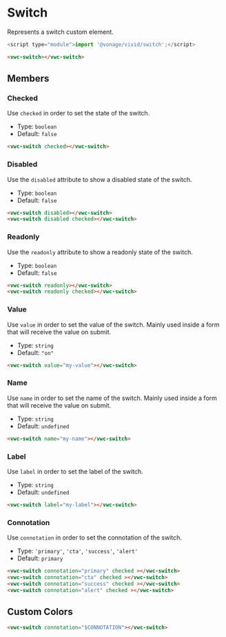 # Switch

Represents a switch custom element.

```js
<script type="module">import '@vonage/vivid/switch';</script>
```

```html preview
<vwc-switch></vwc-switch>
```

## Members

### Checked

Use `checked` in order to set the state of the switch.

- Type: `boolean`
- Default: `false`

```html preview
<vwc-switch checked></vwc-switch>
```

### Disabled

Use the `disabled` attribute to show a disabled state of the switch.

- Type: `boolean`
- Default: `false`

```html preview
<vwc-switch disabled></vwc-switch>
<vwc-switch disabled checked></vwc-switch>
```

### Readonly

Use the `readonly` attribute to show a readonly state of the switch.

- Type: `boolean`
- Default: `false`

```html preview
<vwc-switch readonly></vwc-switch>
<vwc-switch readonly checked></vwc-switch>
```

### Value

Use `value` in order to set the value of the switch. Mainly used inside a form that will receive the value on submit.

- Type: `string`
- Default: `"on"`

```html
<vwc-switch value="my-value"></vwc-switch>
```

### Name

Use `name` in order to set the name of the switch. Mainly used inside a form that will receive the value on submit.

- Type: `string`
- Default: `undefined`

```html
<vwc-switch name="my-name"></vwc-switch>
```

### Label

Use `label` in order to set the label of the switch.

- Type: `string`
- Default: `undefined`

```html preview
<vwc-switch label="my-label"></vwc-switch>
```

### Connotation

Use `connotation` in order to set the connotation of the switch.

- Type: `'primary'`, `'cta'`, `'success'`, `'alert'`
- Default: `primary`

```html preview
<vwc-switch connotation="primary" checked ></vwc-switch>
<vwc-switch connotation="cta" checked ></vwc-switch>
<vwc-switch connotation="success" checked ></vwc-switch>
<vwc-switch connotation="alert" checked ></vwc-switch>
```

## Custom Colors

```html preview variables
<vwc-switch connotation="$CONNOTATION"></vwc-switch>
```
